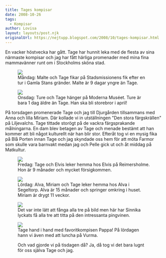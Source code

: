 ```yaml
---
title: Tages kompisar
date: 2008-10-26
tags: 
  - Kompisar	
author: Lovisa
layout: layouts/post.njk
originalUrl: https://nejtupp.blogspot.com/2008/10/tages-kompisar.html
---
```


En vacker höstvecka har gått. Tage har hunnit leka med de flesta av sina närmaste kompisar och jag har fått härliga promenader med mina fina mammavänner runt om i Stockholms sköna stad.

<figure>
	<img src="../../../img/2008/10/Mobilxx+004.jpg">
	<figcaption>Måndag: Malte och Tage fikar på Stadsmissionens fik efter en tur i Gamla Stans gränder. Malte är 9 dagar yngre än Tage.</figcaption>
</figure>
	
<figure>
	<img src="../../../img/2008/10/Okt+2008+062.jpg">
	<figcaption>Onsdag: Ture och Tage hänger på Moderna Muséet. Ture är bara 1 dag äldre än Tage. Han ska bli storebror i april!</figcaption>
</figure>

På torsdagen promenerade Tage och jag till Djurgården tillsammans med Anna och lilla Miriam. Där kollade vi in utställningen "Den stora färgskrällen" på Liljevalchs. Tage tittade storögt på de vackra färgsprakande målningarna. En dam blev betagen av Tage och menade bestämt att han kommer att bli något kulturellt när han blir stor. Efteråt tog vi en mysig fika på Blå Porten innan Tage och jag skyndade oss hem för att möta Farmor som skulle vara barnvakt medan jag och Pelle gick ut och åt middag på Matkultur.

<figure>
	<img src="../../../img/2008/10/Mobilxx+001.jpg">
	<figcaption>Fredag: Tage och Elvis leker hemma hos Elvis på Reimersholme. Hon är 9 månader och mycket försigkommen.</figcaption>
</figure>

<figure>
	<img src="../../../img/2008/10/Okt+2008+102.jpg">
	<figcaption>Lördag: Alva, Miriam och Tage leker hemma hos Alva i Segeltorp. Alva är 15 månader och springer omkring i huset. Miriam är drygt 11 veckor.</figcaption>
</figure>

<figure>
	<img src="../../../img/2008/10/Okt+2008+099.jpg">
	<figcaption>Det var inte lätt att fånga alla tre på bild men här har Sinnika lyckats få alla tre att titta på den intressanta pingvinen.</figcaption>
</figure>

<figure>
	<img src="../../../img/2008/10/Okt+2008+093.jpg">
	<figcaption>Tage hand i hand med favoritkompisen Pappa! På lördagen hann vi även med att luncha på Vurma.
	
Och vad gjorde vi på tisdagen då? Ja, då tog vi det bara lugnt för oss själva Tage och jag.
